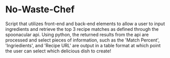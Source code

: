# No-Waste-Chef
Script that utilizes front-end and back-end elements to allow a user to input ingredients and retrieve the top 3 recipe matches as defined through the spoonacular api. Using python, the returned results from the api are processed and select pieces of information, such as the 'Match Percent', 'Ingriedients', and 'Recipe URL' are output in a table format at which point the user can select which delicious dish to create!
